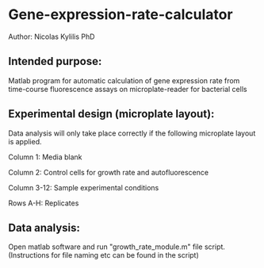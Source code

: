 # Gene-expression-rate-calculator
Author: Nicolas Kylilis PhD 

Intended purpose:
-----------------
Matlab program for automatic calculation of gene expression rate from time-course fluorescence assays on microplate-reader for bacterial cells


Experimental design (microplate layout):
----------------------------------------
Data analysis will only take place correctly if the following microplate layout is applied. 

Column 1: Media blank

Column 2: Control cells for growth rate and autofluorescence

Column 3-12: Sample experimental conditions

Rows A-H: Replicates


Data analysis:
--------------
Open matlab software and run "growth_rate_module.m" file script. (Instructions for file naming etc can be found in the script)
